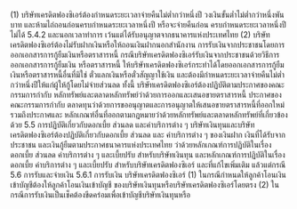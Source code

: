 (1) บริษัทเครดิตฟองซิเอร์ต้องกำหนดระยะเวลาจ่ายคืนไม่ต่ำกว่าหนึ่งปี
วงเงินขั้นต่ำไม่ต่ำกว่าหนึ่งพันบาท และห้ามไถ่ถอนก่อนครบกำหนดระยะเวลาหนึ่งปี หรือจะจ่ายคืนก่อน
ครบกําหนดระยะเวลาหนึ่งปีไม่ได้
5.4.2
และนอกเวลาทําการ เว้นแต่ได้รับอนุญาตจากธนาคารแห่งประเทศไทย
(2) บริษัทเครดิตฟองซิเอร์ต้องไม่รับฝากเงินหรือให้ถอนเงินฝากนอกสํานักงาน
การรับเงินจากประชาชนโดยการออกเอกสารการกู้ยืมเงินหรือตราสารหนี้
กรณีบริษัทเครดิตฟองซิเอร์รับเงินจากประชาชนด้วยวิธีการออกเอกสารการกู้ยืมเงิน
หรือตราสารหนี้ ให้บริษัทเครดิตฟองซิเอร์กระทำได้โดยออกเอกสารการกู้ยืมเงินหรือตราสารหนี้อื่นที่มิใช่
ตั๋วแลกเงินหรือตั๋วสัญญาใช้เงิน และต้องมีกำหนดระยะเวลาจ่ายคืนไม่ต่ำกว่าหนึ่งปีให้แก่ผู้ให้กู้โดยไม่จ่ายส่วนลด
ทั้งนี้ บริษัทเครดิตฟองซิเอร์ต้องปฏิบัติตามประกาศของคณะกรรมการกำกับ
หลักทรัพย์และตลาดหลักทรัพย์ว่าด้วยการออกและเสนอขายตราสารหนี้ ประกาศของคณะกรรมการกำกับ
ตลาดทุนว่าด้วยการขออนุญาตและการอนุญาตให้เสนอขายตราสารหนี้ที่ออกใหม่ รวมถึงประกาศและ
หลักเกณฑ์อื่นที่ออกตามกฎหมายว่าด้วยหลักทรัพย์และตลาดหลักทรัพย์ที่เกี่ยวข้องด้วย
5.5 การปฏิบัติเกี่ยวกับดอกเบี้ย ส่วนลด และค่าบริการต่าง ๆ
บริษัทเงินทุนและบริษัทเครดิตฟองซิเอร์ต้องปฏิบัติเกี่ยวกับดอกเบี้ย ส่วนลด และ
ค่าบริการต่าง ๆ ของเงินฝาก เงินที่ได้รับจากประชาชน และเงินกู้ยืมตามประกาศธนาคารแห่งประเทศไทย
ว่าด้วยหลักเกณฑ์การปฏิบัติในเรื่องดอกเบี้ย ส่วนลด ค่าบริการต่าง ๆ และเบี้ยปรับ สำหรับบริษัทเงินทุน
และหลักเกณฑ์การปฏิบัติในเรื่องดอกเบี้ย ค่าบริการต่าง ๆ และเบี้ยปรับ สำหรับบริษัทเครดิตฟองซิเอร์
และที่แก้ไขเพิ่มเติม แล้วแต่กรณี
5.6 การรับและจ่ายเงิน
5.6.1 การรับเงิน
บริษัทเครดิตฟองซิเอร์
(1) ในกรณีกำหนดให้ลูกค้าโอนเงินเข้าบัญชีต้องให้ลูกค้าโอนเงินเข้าบัญชี
ของบริษัทเงินทุนหรือบริษัทเครดิตฟองซิเอร์โดยตรง
(2) ในกรณีการรับเงินเป็นเช็คต้องขีดคร่อมเพื่อเข้าบัญชีบริษัทเงินทุนหรือ
